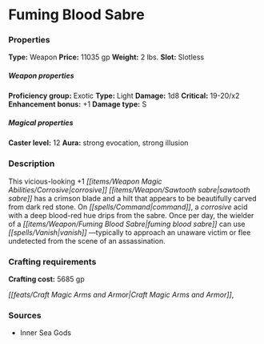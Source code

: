 ﻿---
Title: "Fuming Blood Sabre"
Type: "Weapon"
Price: "11035 gp"
Weight: "2 lbs."
Slot: "Slotless"
Proficiency group: "Exotic"
Weapon properties Type: "Light"
Damage: "1d8"
Critical: "19-20/x2"
Enhancement bonus: "+1"
Damage type: "S"
Caster level: "12"
Aura: "strong evocation, strong illusion"
Description: |
  "This vicious-looking _+1 corrosive_ _sawtooth sabre_ has a crimson blade and a hilt that appears to be beautifully carved from dark red stone. On command, a corrosive acid with a deep blood-red hue drips from the sabre. Once per day, the wielder of a _fuming blood sabre_ can use _vanish_ —typically to approach an unaware victim or flee undetected from the scene of an assassination."
Crafting cost: "5685 gp"
Sources: "['Inner Sea Gods']"
---

# Fuming Blood Sabre

### Properties

**Type:** Weapon **Price:** 11035 gp **Weight:** 2 lbs. **Slot:** Slotless

##### Weapon properties

**Proficiency group:** Exotic **Type:** Light **Damage:** 1d8 **Critical:** 19-20/x2 **Enhancement bonus:** +1 **Damage type:** S

##### Magical properties

**Caster level:** 12 **Aura:** strong evocation, strong illusion

### Description

This vicious-looking +1 _[[items/Weapon Magic Abilities/Corrosive|corrosive]]_ _[[items/Weapon/Sawtooth sabre|sawtooth sabre]]_ has a crimson blade and a hilt that appears to be beautifully carved from dark red stone. On _[[spells/Command|command]]_, a _corrosive_ acid with a deep blood-red hue drips from the sabre. Once per day, the wielder of a _[[items/Weapon/Fuming Blood Sabre|fuming blood sabre]]_ can use _[[spells/Vanish|vanish]]_ —typically to approach an unaware victim or flee undetected from the scene of an assassination.

### Crafting requirements

**Crafting cost:** 5685 gp

_[[feats/Craft Magic Arms and Armor|Craft Magic Arms and Armor]]_,

### Sources

* Inner Sea Gods